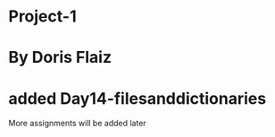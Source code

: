 # Project-1
# By Doris Flaiz

# added Day14-filesanddictionaries
More assignments will be added later

